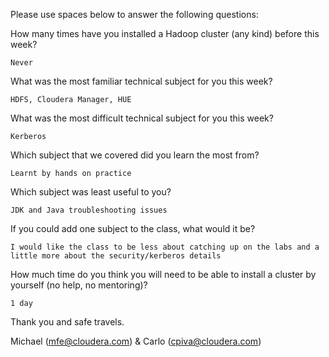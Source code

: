 Please use spaces below to answer the following questions:


How many times have you installed a Hadoop cluster (any kind) before this week?
```
Never
```

What was the most familiar technical subject for you this week?
```
HDFS, Cloudera Manager, HUE
```

What was the most difficult technical subject for you this week?
```
Kerberos
```

Which subject that we covered did you learn the most from?
```
Learnt by hands on practice
```

Which subject was least useful to you?
```
JDK and Java troubleshooting issues
```

If you could add one subject to the class, what would it be?
```
I would like the class to be less about catching up on the labs and a little more about the security/kerberos details
```

How much time do you think you will need to be able to install a cluster by yourself (no help, no mentoring)?
```
1 day
```

Thank you and safe travels.

Michael (mfe@cloudera.com) & Carlo (cpiva@cloudera.com)
